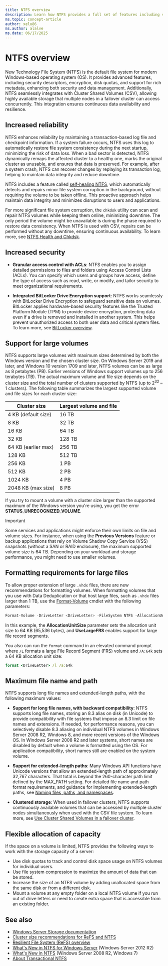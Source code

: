 ```yaml
---
title: NTFS overview
description: Learn how NTFS provides a full set of features including security descriptors, encryption, disk quotas, and rich metadata in Windows.
ms.topic: concept-article
author: xelu86
ms.author: alalve
ms.date: 06/17/2025
---
```


# NTFS overview

New Technology File System (NTFS) is the default file system for modern Windows-based operating system (OS). It provides advanced features, including security descriptors, encryption, disk quotas, and support for rich metadata, enhancing both security and data management. Additionally, NTFS seamlessly integrates with Cluster Shared Volumes (CSV), allowing highly available storage that multiple nodes in a failover cluster can access concurrently. This integration ensures continuous data availability and resilience.

## Increased reliability

NTFS enhances reliability by maintaining a transaction-based log file and checkpoint information. If a system failure occurs, NTFS uses this log to automatically restore file system consistency during the next startup, minimizing the risk of data loss. When a bad sector is detected, NTFS dynamically remaps the affected cluster to a healthy one, marks the original cluster as unusable, and ensures that data is preserved. For example, after a system crash, NTFS can recover changes by replaying its transaction log, helping to maintain data integrity and reduce downtime.

NTFS includes a feature called [self-healing NTFS](/previous-versions/windows/it-pro/windows-server-2008-r2-and-2008/cc771388(v=ws.10)), which automatically detects and repairs minor file system corruption in the background, without requiring the volume to be taken offline. This proactive approach helps maintain data integrity and minimizes disruptions to users and applications.

For more significant file system corruption, the `chkdsk` utility can scan and repair NTFS volumes while keeping them online, minimizing downtime. The only period the volume might be unavailable is during the phase required to restore data consistency. When NTFS is used with CSV, repairs can be performed without any downtime, ensuring continuous availability. To learn more, see [NTFS Health and Chkdsk](/previous-versions/windows/it-pro/windows-server-2012-r2-and-2012/hh831536(v%3dws.11)).

## Increased security

- **Granular access control with ACLs**: NTFS enables you to assign detailed permissions to files and folders using Access Control Lists (ACLs). You can specify which users and groups have access, define the type of access such as read, write, or modify, and tailor security to meet organizational requirements.

- **Integrated BitLocker Drive Encryption support**: NTFS works seamlessly with BitLocker Drive Encryption to safeguard sensitive data on volumes. BitLocker applies hardware-based security features like the Trusted Platform Module (TPM) to provide device encryption, protecting data even if a drive is removed and installed in another system. This helps prevent unauthorized access to both user data and critical system files. To learn more, see [BitLocker overview](/windows/security/operating-system-security/data-protection/bitlocker).

## Support for large volumes

NTFS supports large volumes with maximum sizes determined by both the Windows version and the chosen cluster size. On Windows Server 2019 and later, and Windows 10 version 1709 and later, NTFS volumes can be as large as 8 petabytes (PB). Earlier versions of Windows support volumes up to 256 terabytes (TB). The actual maximum volume and file size depends on the cluster size and the total number of clusters supported by NTFS (up to 2<sup>32</sup> – 1 clusters). The following table summarizes the largest supported volume and file sizes for each cluster size:

| Cluster size | Largest volume and file |
|--|--|
| 4 KB (default size) | 16 TB |
| 8 KB | 32 TB |
| 16 KB | 64 TB |
| 32 KB | 128 TB |
| 64 KB (earlier max) | 256 TB |
| 128 KB | 512 TB |
| 256 KB | 1 PB |
| 512 KB | 2 PB |
| 1024 KB | 4 PB |
| 2048 KB (max size) | 8 PB |

If you try to mount a volume with a cluster size larger than the supported maximum of the Windows version you're using, you get the error **STATUS_UNRECOGNIZED_VOLUME**.

> [!IMPORTANT]
> Some services and applications might enforce their own limits on file and volume sizes. For instance, when using the **Previous Versions** feature or backup applications that rely on Volume Shadow Copy Service (VSS) snapshots (without a SAN or RAID enclosure), the maximum supported volume size is 64 TB. Depending on your workload and storage performance, you might need to use smaller volumes.

## Formatting requirements for large files

To allow proper extension of large `.vhdx` files, there are new recommendations for formatting volumes. When formatting volumes that you use with Data Deduplication or that host large files, such as `.vhdx` files larger than 1 TB, use the [Format-Volume](/powershell/module/storage/format-volume) cmdlet with the following parameters:

```powershell
Format-Volume -DriveLetter <DriveLetter> -FileSystem NTFS -AllocationUnitSize 65536 -UseLargeFRS
```

In this example, the **AllocationUnitSize** parameter sets the allocation unit size to 64 KB (65,536 bytes), and **UseLargeFRS** enables support for large file record segments.

You also can run the `format` command in an elevated command prompt where `/L` formats a large File Record Segment (FRS) volume and `/A:64k` sets a 64 KB allocation unit size:

```cmd
format <DriveLetter> /l /a:64k
```

## Maximum file name and path

NTFS supports long file names and extended-length paths, with the following maximum values:

- **Support for long file names, with backward compatibility**: NTFS supports long file names, storing an 8.3 alias on disk (in Unicode) to provide compatibility with file systems that impose an 8.3 limit on file names and extensions. If needed, for performance reasons, you can selectively disable 8.3 aliasing on individual NTFS volumes in Windows Server 2008 R2, Windows 8, and more recent versions of the Windows OS. In Windows Server 2008 R2 and later systems, short names are disabled by default when a volume is formatted using the OS. For application compatibility, short names still are enabled on the system volume.

- **Support for extended-length paths**: Many Windows API functions have Unicode versions that allow an extended-length path of approximately 32,767 characters. That total is beyond the 260-character path limit defined by the MAX\_PATH setting. For detailed file name and path format requirements, and guidance for implementing extended-length paths, see [Naming files, paths, and namespaces](/windows/win32/fileio/naming-a-file).

- **Clustered storage**: When used in failover clusters, NTFS supports continuously available volumes that can be accessed by multiple cluster nodes simultaneously when used with the CSV file system. To learn more, see [Use Cluster Shared Volumes in a failover cluster](../../failover-clustering/failover-cluster-csvs.md).

## Flexible allocation of capacity

If the space on a volume is limited, NTFS provides the following ways to work with the storage capacity of a server:

- Use disk quotas to track and control disk space usage on NTFS volumes for individual users.
- Use file system compression to maximize the amount of data that can be stored.
- Increase the size of an NTFS volume by adding unallocated space from the same disk or from a different disk.
- Mount a volume at any empty folder on a local NTFS volume if you run out of drive letters or need to create extra space that is accessible from an existing folder.

## See also

- [Windows Server Storage documentation](../storage.yml)
- [Cluster size recommendations for ReFS and NTFS](https://techcommunity.microsoft.com/t5/Storage-at-Microsoft/Cluster-size-recommendations-for-ReFS-and-NTFS/ba-p/425960)
- [Resilient File System (ReFS) overview](../refs/refs-overview.md)
- [What's New in NTFS for Windows Server](/previous-versions/windows/it-pro/windows-server-2012-r2-and-2012/dn466520(v%3dws.11)) (Windows Server 2012 R2)
- [What's New in NTFS](/previous-versions/windows/it-pro/windows-server-2008-r2-and-2008/ff383236(v=ws.10)) (Windows Server 2008 R2, Windows 7)
- [About Transactional NTFS](/windows/win32/fileio/about-transactional-ntfs)
